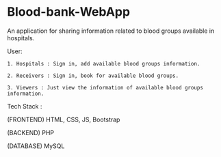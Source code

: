 # Blood-bank-WebApp
An application for sharing information related to blood groups available in hospitals.

User:

    1. Hospitals : Sign in, add available blood groups information.
    
    2. Receivers : Sign in, book for available blood groups.
    
    3. Viewers : Just view the information of available blood groups information.

Tech Stack : 

(FRONTEND) HTML, CSS, JS, Bootstrap

(BACKEND)  PHP

(DATABASE) MySQL
